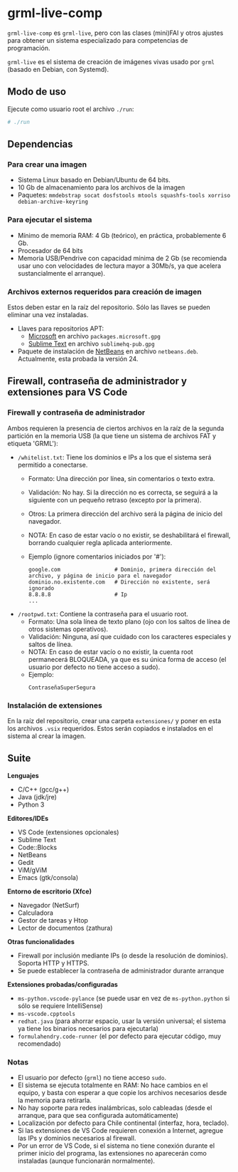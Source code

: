 # grml-live-comp

`grml-live-comp` es `grml-live`, pero con las clases (mini)FAI y otros ajustes para obtener un sistema especializado para competencias de programación.

`grml-live` es el sistema de creación de imágenes vivas usado por `grml` (basado en Debian, con Systemd).

## Modo de uso

Ejecute como usuario root el archivo `./run`:

``` bash
# ./run
```

## Dependencias

### Para crear una imagen
 + Sistema Linux basado en Debian/Ubuntu de 64 bits.
 + 10 Gb de almacenamiento para los archivos de la imagen
 + Paquetes: `mmdebstrap socat dosfstools mtools squashfs-tools xorriso debian-archive-keyring`

### Para ejecutar el sistema
 + Mínimo de memoria RAM: 4 Gb (teórico), en práctica, probablemente 6 Gb.
 + Procesador de 64 bits
 + Memoria USB/Pendrive con capacidad mínima de 2 Gb (se recomienda usar uno con velocidades de lectura mayor a 30Mb/s, ya que acelera sustancialmente el arranque).

### Archivos externos requeridos para creación de imagen

Estos deben estar en la raíz del repositorio. Sólo las llaves se pueden eliminar una vez instaladas.

 + Llaves para repositorios APT:
   + [Microsoft](https://code.visualstudio.com/docs/setup/linux) en archivo `packages.microsoft.gpg`
   + [Sublime Text](https://www.sublimetext.com/docs/linux_repositories.html) en archivo `sublimehq-pub.gpg`
 + Paquete de instalación de [NetBeans](https://netbeans.apache.org/front/main/download/) en archivo `netbeans.deb`. Actualmente, esta probada la versión 24.

## Firewall, contraseña de administrador y extensiones para VS Code

### Firewall y contraseña de administrador

Ambos requieren la presencia de ciertos archivos en la raíz de la segunda partición en la memoria USB (la que tiene un sistema de archivos FAT y etiqueta 'GRML'):

 + `/whitelist.txt`: Tiene los dominios e IPs a los que el sistema será permitido a conectarse.
   + Formato: Una dirección por línea, sin comentarios o texto extra.
   + Validación: No hay. Si la dirección no es correcta, se seguirá a la siguiente con un pequeño retraso (excepto por la primera).
   + Otros: La primera dirección del archivo será la página de inicio del navegador.
   + NOTA: En caso de estar vacío o no existir, se deshabilitará el firewall, borrando cualquier regla aplicada anteriormente.

   + Ejemplo (ignore comentarios iniciados por '#'):
     ```
     google.com                 # Dominio, primera dirección del archivo, y página de inicio para el navegador
     dominio.no.existente.com   # Dirección no existente, será ignorado
     8.8.8.8                    # Ip
     ...
     ```
 + `/rootpwd.txt`: Contiene la contraseña para el usuario root.
   + Formato: Una sola línea de texto plano (ojo con los saltos de línea de otros sistemas operativos).
   + Validación: Ninguna, así que cuidado con los caracteres especiales y saltos de línea.
   + NOTA: En caso de estar vacío o no existir, la cuenta root permanecerá BLOQUEADA, ya que es su única forma de acceso (el usuario por defecto no tiene acceso a sudo).
   + Ejemplo:
     ```
     ContraseñaSuperSegura
     ```
### Instalación de extensiones

En la raíz del repositorio, crear una carpeta `extensiones/` y poner en esta los archivos `.vsix` requeridos. Estos serán copiados e instalados en el sistema al crear la imagen.

## Suite

**Lenguajes**
 + C/C++ (gcc/g++)
 + Java (jdk/jre)
 + Python 3

**Editores/IDEs**
 + VS Code (extensiones opcionales)
 + Sublime Text
 + Code::Blocks
 + NetBeans
 + Gedit
 + ViM/gViM
 + Emacs (gtk/consola)

**Entorno de escritorio (Xfce)**
 + Navegador (NetSurf)
 + Calculadora
 + Gestor de tareas y Htop
 + Lector de documentos (zathura)

**Otras funcionalidades**
 + Firewall por inclusión mediante IPs (o desde la resolución de dominios). Soporta HTTP y HTTPS.
 + Se puede establecer la contraseña de administrador durante arranque

**Extensiones probadas/configuradas**
 + `ms-python.vscode-pylance` (se puede usar en vez de `ms-python.python` si sólo se requiere IntelliSense)
 + `ms-vscode.cpptools`
 + `redhat.java` (para ahorrar espacio, usar la versión universal; el sistema ya tiene los binarios necesarios para ejecutarla)
 + `formulahendry.code-runner` (el por defecto para ejecutar código, muy recomendado)

### Notas

 + El usuario por defecto (`grml`) no tiene acceso `sudo`.
 + El sistema se ejecuta totalmente en RAM: No hace cambios en el equipo, y basta con esperar a que copie los archivos necesarios desde la memoria para retirarla.
 + No hay soporte para redes inalámbricas, solo cableadas (desde el arranque, para que sea configurada automáticamente)
 + Localización por defecto para Chile continental (interfaz, hora, teclado).
 + Si las extensiones de VS Code requieren conexión a Internet, agregue las IPs y dominios necesarios al firewall.
 + Por un error de VS Code, si el sistema no tiene conexión durante el primer inicio del programa, las extensiones no aparecerán como instaladas (aunque funcionarán normalmente).

